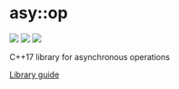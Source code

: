 # asy::op

![](https://img.shields.io/github/license/maksym-lepekh/asyop.svg?style=flat-square)
![](https://img.shields.io/travis/com/maksym-lepekh/asyop/master.svg?style=flat-square&logo=travis-ci)
![](https://img.shields.io/codecov/c/gh/maksym-lepekh/asyop.svg?logo=codecov&style=flat-square)

C++17 library for asynchronous operations

[Library guide](https://maksym-lepekh.github.io/asyop/)